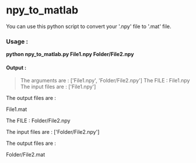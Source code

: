 # npy_to_matlab
You can use this python script to convert your '.npy' file to '.mat' file.

### Usage :  

__python npy_to_matlab.py File1.npy  Folder/File2.npy__

#### Output : 

> The arguments are : ['File1.npy', 'Folder/File2.npy'] 
> The FILE : File1.npy 
> The input files are : ['File1.npy']

The output files are : 

File1.mat

The FILE : Folder/File2.npy

The input files are : ['Folder/File2.npy']

The output files are : 

Folder/File2.mat
